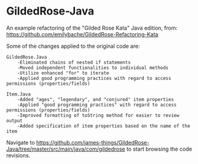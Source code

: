 # GildedRose-Java

An example refactoring of the "Gilded Rose Kata" Java edition, from:
https://github.com/emilybache/GildedRose-Refactoring-Kata

Some of the changes applied to the original code are:

    GildedRose.Java
        -Eliminated chains of nested if statements
        -Moved independent functionalities to individual methods
        -Utilize enhanced "for" to iterate
        -Applied good programming practices with regard to access permissions (properties/fields)
       
    Item.Java
        -Added "ages", "legendary", and "conjured" item properties
        -Applied "good programming practices" with regard to access permissions (properties/fields)
        -Improved formatting of toString method for easier to review output
        -Added specification of item properties based on the name of the item
        
Navigate to https://github.com/james-things/GildedRose-Java/tree/master/src/main/java/com/gildedrose to start browsing the code revisions.
